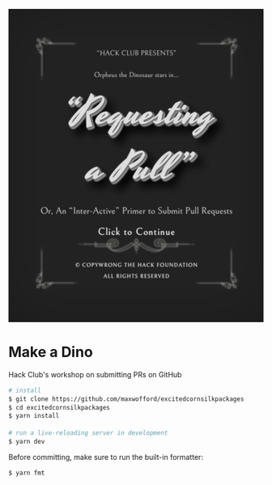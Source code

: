 ![](screenshot.png)

# Make a Dino

Hack Club's workshop on submitting PRs on GitHub

```sh
# install
$ git clone https://github.com/maxwofford/excitedcornsilkpackages
$ cd excitedcornsilkpackages
$ yarn install

# run a live-reloading server in development
$ yarn dev
```

Before committing, make sure to run the built-in formatter:

```sh
$ yarn fmt
```